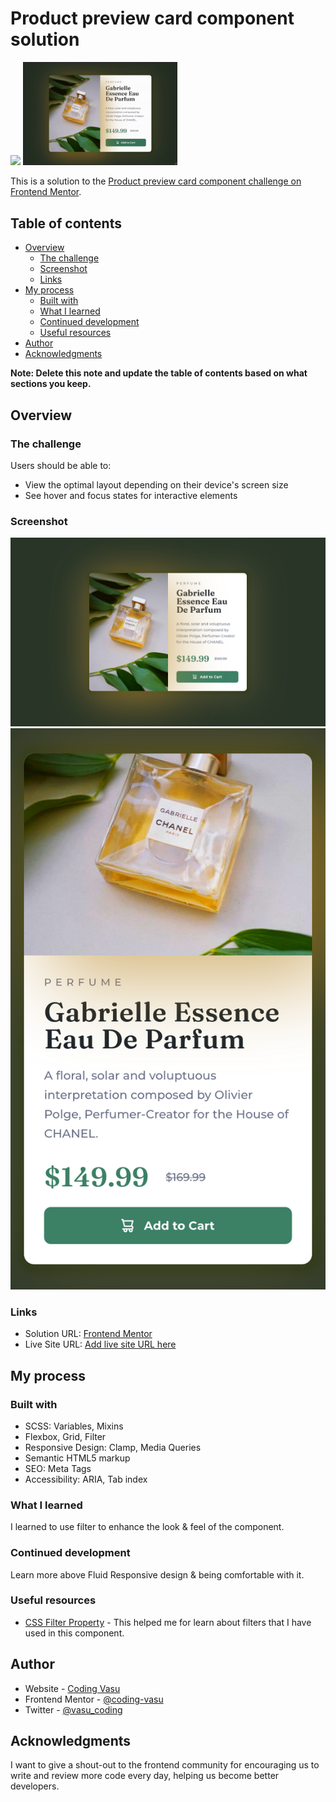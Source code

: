 # Product preview card component solution

<p align="left">
  <img src="showcase/gif/resize.gif" width="49%" />
  <img src="showcase/gif/tabbing.gif" width="49%" />
</p>

This is a solution to the [Product preview card component challenge on Frontend Mentor](https://www.frontendmentor.io/challenges/product-preview-card-component-GO7UmttRfa).

## Table of contents

- [Overview](#overview)
  - [The challenge](#the-challenge)
  - [Screenshot](#screenshot)
  - [Links](#links)
- [My process](#my-process)
  - [Built with](#built-with)
  - [What I learned](#what-i-learned)
  - [Continued development](#continued-development)
  - [Useful resources](#useful-resources)
- [Author](#author)
- [Acknowledgments](#acknowledgments)

**Note: Delete this note and update the table of contents based on what sections you keep.**

## Overview

### The challenge

Users should be able to:

- View the optimal layout depending on their device's screen size
- See hover and focus states for interactive elements

### Screenshot

<p align="center">
  <img src="showcase/png/desktop.png" />
  <img src="showcase/png/mobile.png" />
</p>

### Links

- Solution URL: [Frontend Mentor](https://www.frontendmentor.io/challenges/product-preview-card-component-GO7UmttRfa)
- Live Site URL: [Add live site URL here](https://your-live-site-url.com)

## My process

### Built with

- SCSS: Variables, Mixins
- Flexbox, Grid, Filter
- Responsive Design: Clamp, Media Queries
- Semantic HTML5 markup
- SEO: Meta Tags
- Accessibility: ARIA, Tab index

### What I learned

I learned to use filter to enhance the look & feel of the component.

### Continued development

Learn more above Fluid Responsive design & being comfortable with it.

### Useful resources

- [CSS Filter Property](https://coderpad.io/blog/development/everything-you-need-to-know-about-all-11-css-filters/) - This helped me for learn about filters that I have used in this component.

## Author

- Website - [Coding Vasu](https://coding-vasu.github.io/)
- Frontend Mentor - [@coding-vasu](https://www.frontendmentor.io/profile/coding-vasu)
- Twitter - [@vasu_coding](https://x.com/vasu_coding)


## Acknowledgments

I want to give a shout-out to the frontend community for encouraging us to write and review more code every day, helping us become better developers.